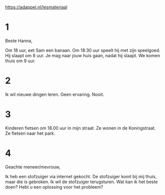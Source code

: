 https://adappel.nl/lesmateriaal

# 1

Beste Hanna,

Om 18 uur, eet Sam een banaan.
Om 18:30 uur speelt hij met zijn speelgoed.
Hij slaapt om 8 uur.
Je mag naar jouw huis gaan, nadat hij slaapt. We komen thuis om 9 uur.

# 2

Ik wil nieuwe dingen leren.
Geen ervaring.
Nooit.

# 3

Kinderen fietsen om 18.00 uur in mijn straat. Ze wonen in de Koningstraat. Ze fietsen naar het park.


# 4

Geachte meneer/mevrouw,

Ik heb een stofzuiger via internet gekocht.
De stofzuiger komt bij mij thuis, maar die is gebroken.
Ik wil de stofzuiger terugsturen. Wat kan ik het beste doen?
Hebt u een oplossing voor het probleem?
